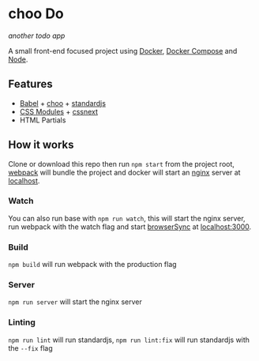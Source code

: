 # choo Do
*another todo app*

A small front-end focused project using [Docker](https://www.docker.com/), [Docker Compose](https://docs.docker.com/compose/) and [Node](https://nodejs.org/en/).

## Features
* [Babel](https://babeljs.io/) + [choo](https://github.com/choojs/choo) + [standardjs](https://standardjs.com/)
* [CSS Modules](https://github.com/css-modules/css-modules) + [cssnext](http://cssnext.io/)
* HTML Partials

## How it works
Clone or download this repo then run `npm start` from the project root, [webpack](https://webpack.github.io/) will bundle the project and docker will start an [nginx](https://nginx.org/en/) server at [localhost](http://localhost).

### Watch
You can also run base with `npm run watch`, this will start the nginx server, run webpack with the watch flag and start [browserSync](https://www.browsersync.io/) at [localhost:3000](http://localhost:3000).

### Build
`npm build` will run webpack with the production flag

### Server
`npm run server` will start the nginx server

### Linting
`npm run lint` will run standardjs, `npm run lint:fix` will run standardjs with the `--fix` flag  
